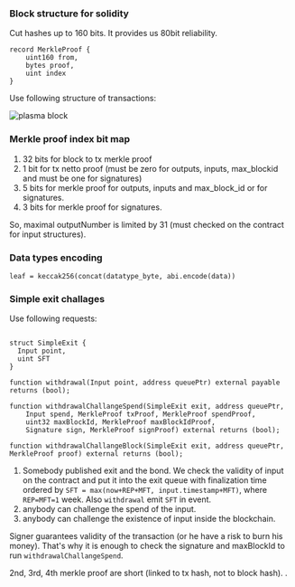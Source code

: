 ### Block structure for solidity

Cut hashes up to 160 bits. It provides us 80bit reliability.

```solidity
record MerkleProof {
    uint160 from,
    bytes proof,
    uint index
}
```

Use following structure of transactions:

![plasma block](https://gist.githubusercontent.com/snjax/3c99fbed8393a7d4b03afd4361998039/raw/44ad5c9ad47f5109192628001efdc9711b251e1d/plasma_block.svg?sanitize=true)

### Merkle proof index bit map

1. 32 bits for  block to tx merkle proof
1. 1 bit for tx netto proof (must be zero for outputs, inputs, max_blockid and must be one for signatures)
1. 5 bits for merkle proof for outputs, inputs and max_block_id or for signatures.
1. 3 bits for merkle proof for signatures.

So, maximal outputNumber is limited by 31 (must checked on the contract for input structures).

### Data types encoding

``` leaf = keccak256(concat(datatype_byte, abi.encode(data)) ```


### Simple exit challages

Use following requests:

```

struct SimpleExit {
  Input point,
  uint SFT 
}

function withdrawal(Input point, address queuePtr) external payable returns (bool);

function withdrawalChallangeSpend(SimpleExit exit, address queuePtr, 
    Input spend, MerkleProof txProof, MerkleProof spendProof, 
    uint32 maxBlockId, MerkleProof maxBlockIdProof,
    Signature sign, MerkleProof signProof) external returns (bool);

function withdrawalChallangeBlock(SimpleExit exit, address queuePtr, MerkleProof proof) external returns (bool);
```


1. Somebody published exit and the bond. We check the validity of input on the contract and put it into the exit queue with finalization time ordered by `SFT = max(now+REP+MFT, input.timestamp+MFT)`, where `REP=MFT=1` week. Also `withdrawal` emit `SFT` in event.
1. anybody can challenge the spend of the input.
1. anybody can challenge the existence of input inside the blockchain.



Signer guarantees validity of the transaction (or he have a risk to burn his money). That's why it is enough to check the signature and maxBlockId to run `withdrawalChallangeSpend`.

2nd, 3rd, 4th merkle proof are short (linked to tx hash, not to block hash).
.

 